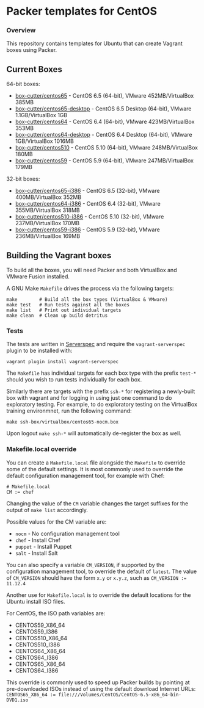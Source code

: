 # Packer templates for CentOS

### Overview

This repository contains templates for Ubuntu that can create Vagrant boxes
using Packer.

## Current Boxes

64-bit boxes:

* [box-cutter/centos65](https://vagrantcloud.com/box-cutter/centos65) - CentOS 6.5 (64-bit), VMware 452MB/VirtualBox 385MB
* [box-cutter/centos65-desktop](https://vagrantcloud.com/box-cutter/centos65-desktop) - CentOS 6.5 Desktop (64-bit), VMware 1.1GB/VirtualBox 1GB
* [box-cutter/centos64](https://vagrantcloud.com/box-cutter/centos64) - CentOS 6.4 (64-bit), VMware 423MB/VirtualBox 353MB
* [box-cutter/centos64-desktop](https://vagrantcloud.com/box-cutter/centos64-desktop) - CentOS 6.4 Desktop (64-bit), VMware 1GB/VirtualBox 1016MB
* [box-cutter/centos510](https://vagrantcloud.com/box-cutter/centos510) - CentOS 5.10 (64-bit), VMware 248MB/VirtualBox 180MB
* [box-cutter/centos59](https://vagrantcloud.com/box-cutter/centos59) - CentOS 5.9 (64-bit), VMware 247MB/VirtualBox 179MB

32-bit boxes:

* [box-cutter/centos65-i386](https://vagrantcloud.com/box-cutter/centos65-i386) - CentOS 6.5 (32-bit), VMware 400MB/VirtualBox 352MB
* [box-cutter/centos64-i386](https://vagrantcloud.com/box-cutter/centos64-i386) - CentOS 6.4 (32-bit), VMware 355MB/VirtualBox 318MB
* [box-cutter/centos510-i386](https://vagrantcloud.com/box-cutter/centos510-i386) - CentOS 5.10 (32-bit), VMware 237MB/VirtualBox 170MB
* [box-cutter/centos59-i386](https://vagrantcloud.com/box-cutter/centos59-i386) - CentOS 5.9 (32-bit), VMware 236MB/VirtualBox 169MB

## Building the Vagrant boxes

To build all the boxes, you will need Packer and both VirtualBox and VMware Fusion
installed.

A GNU Make `Makefile` drives the process via the following targets:

    make        # Build all the box types (VirtualBox & VMware)
    make test   # Run tests against all the boxes
    make list   # Print out individual targets
    make clean  # Clean up build detritus
    
### Tests

The tests are written in [Serverspec](http://serverspec.org) and require the
`vagrant-serverspec` plugin to be installed with:

    vagrant plugin install vagrant-serverspec
    
The `Makefile` has individual targets for each box type with the prefix
`test-*` should you wish to run tests individually for each box.

Similarly there are targets with the prefix `ssh-*` for registering a
newly-built box with vagrant and for logging in using just one command to
do exploratory testing.  For example, to do exploratory testing
on the VirtualBox training environmnet, run the following command:

    make ssh-box/virtualbox/centos65-nocm.box
    
Upon logout `make ssh-*` will automatically de-register the box as well.

### Makefile.local override

You can create a `Makefile.local` file alongside the `Makefile` to override
some of the default settings.  It is most commonly used to override the
default configuration management tool, for example with Chef:

    # Makefile.local
    CM := chef

Changing the value of the `CM` variable changes the target suffixes for
the output of `make list` accordingly.

Possible values for the CM variable are:

* `nocm` - No configuration management tool
* `chef` - Install Chef
* `puppet` - Install Puppet
* `salt`  - Install Salt

You can also specify a variable `CM_VERSION`, if supported by the
configuration management tool, to override the default of `latest`.
The value of `CM_VERSION` should have the form `x.y` or `x.y.z`,
such as `CM_VERSION := 11.12.4`

Another use for `Makefile.local` is to override the default locations
for the Ubuntu install ISO files.

For CentOS, the ISO path variables are:

* CENTOS59_X86_64
* CENTOS59_I386
* CENTOS510_X86_64
* CENTOS510_I386
* CENTOS64_X86_64
* CENTOS64_I386
* CENTOS65_X86_64
* CENTOS64_I386

This override is commonly used to speed up Packer builds by
pointing at pre-downloaded ISOs instead of using the default
download Internet URLs:
`CENTOS65_X86_64 := file:///Volumes/CentOS/CentOS-6.5-x86_64-bin-DVD1.iso`

